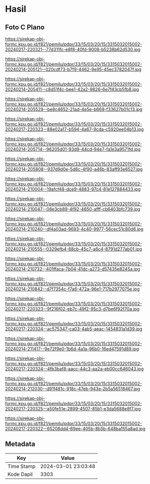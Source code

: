 # Hasil

## Foto C Plano

https://sirekap-obj-formc.kpu.go.id/f821/pemilu/pdpr/33/15/03/20/15/3315032015002-20240217-220321--77d311fc-e8f8-40fd-9008-b5238b62d530.jpg

https://sirekap-obj-formc.kpu.go.id/f821/pemilu/pdpr/33/15/03/20/15/3315032015002-20240214-205121--020cdf73-b7f9-4462-9e95-45ec3782047f.jpg

https://sirekap-obj-formc.kpu.go.id/f821/pemilu/pdpr/33/15/03/20/15/3315032015002-20240214-205411--c8d51f4c-bee1-42a2-9826-6e7f43cb5fb8.jpg

https://sirekap-obj-formc.kpu.go.id/f821/pemilu/pdpr/33/15/03/20/15/3315032015002-20240214-205529--be8c4652-21ad-4e5e-b669-f33627b01c13.jpg

https://sirekap-obj-formc.kpu.go.id/f821/pemilu/pdpr/33/15/03/20/15/3315032015002-20240217-220323--88e02a17-b594-4a67-9cda-c5920ee04b13.jpg

https://sirekap-obj-formc.kpu.go.id/f821/pemilu/pdpr/33/15/03/20/15/3315032015002-20240214-205714--96205d01-93d9-44cd-94e7-fa1e3a9571fd.jpg

https://sirekap-obj-formc.kpu.go.id/f821/pemilu/pdpr/33/15/03/20/15/3315032015002-20240214-205808--937d9d0e-5d6c-4f90-a46b-83aff93e6527.jpg

https://sirekap-obj-formc.kpu.go.id/f821/pemilu/pdpr/33/15/03/20/15/3315032015002-20240214-210004--19afcf48-dce9-4883-97c4-81e127884433.jpg

https://sirekap-obj-formc.kpu.go.id/f821/pemilu/pdpr/33/15/03/20/15/3315032015002-20240214-210047--08e3cb89-4f92-4650-afff-cb6403bfc739.jpg

https://sirekap-obj-formc.kpu.go.id/f821/pemilu/pdpr/33/15/03/20/15/3315032015002-20240214-210240--df4a03ad-9693-4c40-9977-56cec51c80d6.jpg

https://sirekap-obj-formc.kpu.go.id/f821/pemilu/pdpr/33/15/03/20/15/3315032015002-20240214-210555--0329efb4-88cb-45c7-a6c4-8791d277ab01.jpg

https://sirekap-obj-formc.kpu.go.id/f821/pemilu/pdpr/33/15/03/20/15/3315032015002-20240214-210732--401ffaca-7b04-41dc-a273-d57435e8245a.jpg

https://sirekap-obj-formc.kpu.go.id/f821/pemilu/pdpr/33/15/03/20/15/3315032015002-20240214-210842--d7f7354c-f7a6-472a-96e1-717b2977075e.jpg

https://sirekap-obj-formc.kpu.go.id/f821/pemilu/pdpr/33/15/03/20/15/3315032015002-20240217-220323--9f216f02-eb7c-49f2-95c3-d7be6f92f70a.jpg

https://sirekap-obj-formc.kpu.go.id/f821/pemilu/pdpr/33/15/03/20/15/3315032015002-20240217-220324--ac575347-ca03-4ab5-aeac-1454831a1d39.jpg

https://sirekap-obj-formc.kpu.go.id/f821/pemilu/pdpr/33/15/03/20/15/3315032015002-20240214-211417--9e72f9e0-1b6d-4a1a-96b0-16ed47591d89.jpg

https://sirekap-obj-formc.kpu.go.id/f821/pemilu/pdpr/33/15/03/20/15/3315032015002-20240217-220324--4fb3baf8-aacc-44c3-aa2a-eb00cc646043.jpg

https://sirekap-obj-formc.kpu.go.id/f821/pemilu/pdpr/33/15/03/20/15/3315032015002-20240214-212030--d91f481c-918c-47eb-943e-2b5a56518467.jpg

https://sirekap-obj-formc.kpu.go.id/f821/pemilu/pdpr/33/15/03/20/15/3315032015002-20240217-220325--a50fe51e-2899-4507-85b1-e3da5688e8f7.jpg

https://sirekap-obj-formc.kpu.go.id/f821/pemilu/pdpr/33/15/03/20/15/3315032015002-20240217-220322--65208dd4-69ee-405b-8b5b-648ba155a8ad.jpg


## Metadata

| Key        | Value               |
| ---------- | ------------------- |
| Time Stamp | 2024-03-01 23:03:48 |
| Kode Dapil | 3303                |



